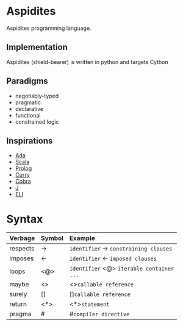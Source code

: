 # Aspidites

Aspidites programming language.

## Implementation

Aspidites (shield-bearer) is written in python and targets Cython


## Paradigms

- negotiably-typed
- pragmatic
- declarative
- functional
- constrained logic

## Inspirations

- [Ada](https://www.adacore.com/get-started)
- [Scala](https://www.scala-lang.org/)
- [Prolog](https://www.swi-prolog.org/features.html)
- [Curry](https://curry.pages.ps.informatik.uni-kiel.de/curry-lang.org/)
- [Cobra](http://cobra-language.com/)
- [J](https://www.jsoftware.com/#/README)
- [ELI](https://fastarray.appspot.com/index.html)

# Syntax

| Verbage  | Symbol | Example                                               |
|:---------|:-------|:------------------------------------------------------|
| respects | ->     | `identifier` -> `constraining clauses`                    |
| imposes  | <-     | `identifier` <- `imposed clauses`                         |
| loops    | <@>    | `identifier` <@> `iterable container`<br>`...` |
| maybe    | <>     | <>`callable reference`                                  |
| surely   | []     | []`callable reference`                                  |
| return   | <*>    | <*>`statement `                                        |
| pragma   |  #     | #`compiler directive`


